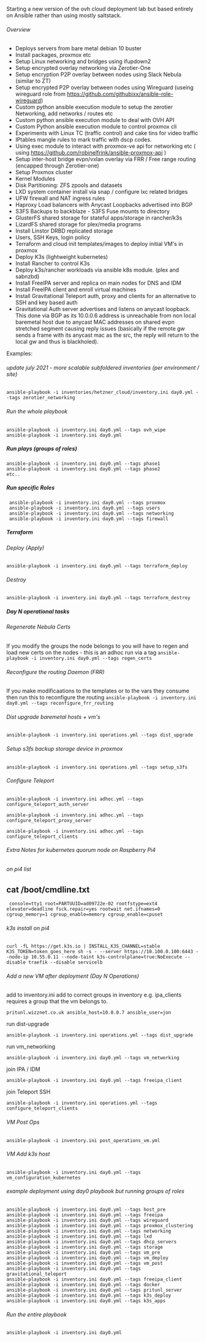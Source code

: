 Starting a new version of the ovh cloud deployment lab but based entirely on Ansible rather than using mostly saltstack.

###### Overview

- Deploys servers from bare metal debian 10 buster
- Install packages, proxmox etc
- Setup Linux networking and bridges using ifupdown2
- Setup encrypted overlay networking via Zerotier-One
- Setup encryption P2P overlay between nodes using Slack Nebula (similar to ZT)
- Setup encrypted P2P overlay between nodes using Wireguard (useing wireguard role from https://github.com/githubixx/ansible-role-wireguard)
- Custom python ansible execution module to setup the zerotier Networking, add networks / routes etc
- Custom python ansible execution module to deal with OVH API
- Custom Python ansible execution module to control proxmox cli
- Experiments with Linux TC (traffic control) and cake tins for video traffic
- IPtables mangle rules to mark traffic with dscp codes.
- Using exec module to interact with proxmox-ve api for networking etc ( using https://github.com/robinelfrink/ansible-proxmox-api )
- Setup inter-host bridge evpn/vxlan overlay via FRR / Free range routing (encapped through Zerotier-one)
- Setup Proxmox cluster
- Kernel Modules
- Disk Partitioning: ZFS zpools and datasets
- LXD system container install via snap / configure lxc related bridges
- UFW firewall and NAT ingress rules
- Haproxy Load balancers with Anycast Loopbacks advertised into BGP
- S3FS Backups to backblaze - S3FS Fuse mounts to directory
- GlusterFS shared storage for stateful apps/storage in rancher/k3s
- LizardFS shared storage for plex/media programs
- Install Linstor DRBD replicated storage
- Users, SSH Keys, login policy
- Terraform and cloud init templates/images to deploy initial VM's in proxmox
- Deploy K3s (lightweight kubernetes)
- Install Rancher to control K3s
- Deploy k3s/rancher workloads via ansible k8s module. (plex and sabnzbd)
- Install FreeIPA server and replica on main nodes for DNS and IDM
- Install FreeIPA client and enroll virtual machines
- Install Gravitational Teleport auth, proxy and clients for an alternative to SSH and key based auth
- Gravitational Auth server advertises and listens on anycast loopback. This done via BGP as its 10.0.0.6 address is unreachable from non local baremetal host due to anycast MAC addresses on shared evpn stretched segment causing reply issues (basically if the remote gw sends a frame with its anycast mac as the src, the reply will return to the local gw and thus is blackholed).

Examples:

###### update july 2021 - more scalable subfoldered inventories (per environment / site)

`ansible-playbook -i inventories/hetzner_cloud/inventory.ini day0.yml --tags zerotier_networking`

###### Run the whole playbook

```
ansible-playbook -i inventory.ini day0.yml --tags ovh_wipe
ansible-playbook -i inventory.ini day0.yml
```

##### Run plays (groups of roles)

```
ansible-playbook -i inventory.ini day0.yml --tags phase1
ansible-playbook -i inventory.ini day0.yml --tags phase2
etc..
```

##### Run specific Roles

```
 ansible-playbook -i inventory.ini day0.yml --tags proxmox
 ansible-playbook -i inventory.ini day0.yml --tags users
 ansible-playbook -i inventory.ini day0.yml --tags networking
 ansible-playbook -i inventory.ini day0.yml --tags firewall
```

##### Terraform

###### Deploy (Apply)

`ansible-playbook -i inventory.ini day0.yml --tags terraform_deploy`

###### Destroy

`ansible-playbook -i inventory.ini day0.yml --tags terraform_destroy`

##### Day N operational tasks

###### Regenerate Nebula Certs

If you modify the groups the node belongs to you will have to regen and load new certs on the nodes - this is an adhoc run via a tag
`ansible-playbook -i inventory.ini day0.yml --tags regen_certs`

###### Reconfigure the routing Daemon (FRR)

If you make modificaations to the templates or to the vars they consume then run this to reconfigure the routing
`ansible-playbook -i inventory.ini day0.yml --tags reconfigure_frr_routing`

###### Dist upgrade baremetal hosts + vm's

`ansible-playbook -i inventory.ini operations.yml --tags dist_upgrade`

###### Setup s3fs backup storage device in proxmox

`ansible-playbook -i inventory.ini operations.yml --tags setup_s3fs`

###### Configure Teleport

`ansible-playbook -i inventory.ini adhoc.yml --tags configure_teleport_auth_server`

`ansible-playbook -i inventory.ini adhoc.yml --tags configure_teleport_proxy_server`

`ansible-playbook -i inventory.ini adhoc.yml --tags configure_teleport_clients`

###### Extra Notes for kubernetes quorum node on Raspberry Pi4

###### on pi4 list

## cat /boot/cmdline.txt

```
 console=tty1 root=PARTUUID=ad09722e-02 rootfstype=ext4 elevator=deadline fsck.repair=yes rootwait net.ifnames=0 cgroup_memory=1 cgroup_enable=memory cgroup_enable=cpuset
```

###### k3s install on pi4

`curl -fL https://get.k3s.io | INSTALL_K3S_CHANNEL=stable K3S_TOKEN=token_goes_here sh -s - --server https://10.100.0.100:6443 --node-ip 10.55.0.11 --node-taint k3s-controlplane=true:NoExecute --disable traefik --disable servicelb`

###### Add a new VM after deployment (Day N Operations)

add to inventory.ini
add to correct groups in inventory e.g. ipa_clients requires a group that the vm belongs to.

`pritunl.wizznet.co.uk ansible_host=10.0.0.7 ansible_user=jon`

run dist-upgrade

`ansible-playbook -i inventory.ini operations.yml --tags dist_upgrade`

run vm_networking

`ansible-playbook -i inventory.ini day0.yml --tags vm_networking`

join IPA / IDM

`ansible-playbook -i inventory.ini day0.yml --tags freeipa_client`

join Teleport SSH

`ansible-playbook -i inventory.ini operations.yml --tags configure_teleport_clients`

###### VM Post Ops

`ansible-playbook -i inventory.ini post_operations_vm.yml`

###### VM Add k3s host

`ansible-playbook -i inventory.ini day0.yml --tags vm_configuration_kubernetes`

###### example deployment using day0 playbook but running groups of roles

```
ansible-playbook -i inventory.ini day0.yml --tags host_pre
ansible-playbook -i inventory.ini day0.yml --tags freeipa
ansible-playbook -i inventory.ini day0.yml --tags wireguard
ansible-playbook -i inventory.ini day0.yml --tags proxmox_clustering
ansible-playbook -i inventory.ini day0.yml --tags networking
ansible-playbook -i inventory.ini day0.yml --tags lxd
ansible-playbook -i inventory.ini day0.yml --tags dhcp_servers
ansible-playbook -i inventory.ini day0.yml --tags storage
ansible-playbook -i inventory.ini day0.yml --tags vm_pre
ansible-playbook -i inventory.ini day0.yml --tags vm_deploy
ansible-playbook -i inventory.ini day0.yml --tags vm_post
ansible-playbook -i inventory.ini day0.yml --tags gravitational_teleport
ansible-playbook -i inventory.ini day0.yml --tags freeipa_client
ansible-playbook -i inventory.ini day0.yml --tags docker
ansible-playbook -i inventory.ini day0.yml --tags pritunl_server
ansible-playbook -i inventory.ini day0.yml --tags k3s_deploy
ansible-playbook -i inventory.ini day0.yml --tags k3s_apps
```

###### Run the entire playbook

`ansible-playbook -i inventory.ini day0.yml`
